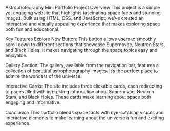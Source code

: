 Astrophotography Mini Portfolio
Project Overview
This project is a simple yet engaging website that highlights fascinating space facts and stunning images. Built using HTML, CSS, and JavaScript, we’ve created an interactive and visually appealing experience that makes exploring space both fun and educational.

Key Features
Explore Now Button: This button allows users to smoothly scroll down to different sections that showcase Supernovae, Neutron Stars, and Black Holes. It makes navigating through the space topics easy and enjoyable.

Gallery Section: The gallery, available from the navigation bar, features a collection of beautiful astrophotography images. It’s the perfect place to admire the wonders of the universe.

Interactive Cards: The site includes three clickable cards, each redirecting to pages filled with interesting information about Supernovae, Neutron Stars, and Black Holes. These cards make learning about space both engaging and informative.

Conclusion
This portfolio blends space facts with eye-catching visuals and interactive elements to make learning about the universe a fun and exciting experience.


